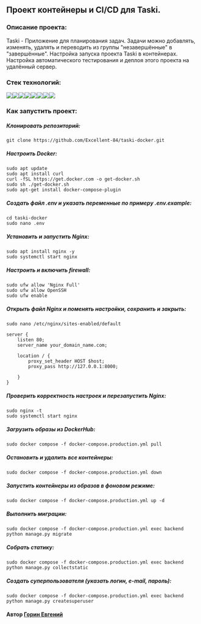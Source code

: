 ## Проект контейнеры и CI/CD для Taski.

### Описание проекта: 

Taski - Приложение для планирования задач.
Задачи можно добавлять, изменять, удалять и переводить из группы "незавершённые" в "завершённые".
Настройка запуска проекта Taski в контейнерах.     
Настройка автоматического тестирования и деплоя этого проекта на удалённый сервер.

### Стек технологий:
<img src="https://img.shields.io/badge/Python-FFFFFF?style=for-the-badge&logo=python&logoColor=3776AB"/><img src="https://img.shields.io/badge/django-FFFFFF?style=for-the-badge&logo=django&logoColor=082E08"/><img src="https://img.shields.io/badge/Django REST Framework-FFFFFF?style=for-the-badge&logo=&logoColor=361508"/><img src="https://img.shields.io/badge/PostgreSQL-FFFFFF?style=for-the-badge&logo=PostgreSQL&logoColor=4169E1"/><img src="https://img.shields.io/badge/Nginx-FFFFFF?style=for-the-badge&logo=Nginx&logoColor=009639"/><img src="https://img.shields.io/badge/gunicorn-FFFFFF?style=for-the-badge&logo=gunicorn&logoColor=499848"/><img src="https://img.shields.io/badge/GitHub Actions-FFFFFF?style=for-the-badge&logo=GitHub Actions&logoColor=2088FF"/><img src="https://img.shields.io/badge/Docker-FFFFFF?style=for-the-badge&logo=Docker&logoColor=2496ED"/>

### Как запустить проект: 

##### Клонировать репозиторий: 
``` 
git clone https://github.com/Excellent-84/taski-docker.git
```
##### Настроить Docker:
``` 
sudo apt update
sudo apt install curl
curl -fSL https://get.docker.com -o get-docker.sh
sudo sh ./get-docker.sh
sudo apt-get install docker-compose-plugin
```
##### Создать файл .env и указать переменные по примеру .env.example:
``` 
cd taski-docker
sudo nano .env
```
##### Установить и запустить Nginx:
```
sudo apt install nginx -y
sudo systemctl start nginx
```
##### Настроить и включить firewall:
```
sudo ufw allow 'Nginx Full'
sudo ufw allow OpenSSH
sudo ufw enable
```
##### Открыть файл Nginx и поменять настройки, сохранить и закрыть:
```
sudo nano /etc/nginx/sites-enabled/default
```
```
server {
    listen 80;
    server_name your_domain_name.com;
    
    location / {
        proxy_set_header HOST $host;
        proxy_pass http://127.0.0.1:8000;

    }
}
```
##### Проверить корректность настроек и перезапустить Nginx: 
```
sudo nginx -t
sudo systemctl start nginx
```
##### Загрузить образы из DockerHub:
```
sudo docker compose -f docker-compose.production.yml pull
```
##### Остановить и удалить все контейнеры:
```
sudo docker compose -f docker-compose.production.yml down
```
##### Запустить контейнеры из образов в фоновом режиме: 
```
sudo docker compose -f docker-compose.production.yml up -d
```
##### Выполнить миграции: 
``` 
sudo docker compose -f docker-compose.production.yml exec backend python manage.py migrate 
```
##### Собрать статику:
``` 
sudo docker compose -f docker-compose.production.yml exec backend python manage.py collectstatic
```
##### Создать суперпользователя (указать логин, e-mail, пароль):
``` 
sudo docker compose -f docker-compose.production.yml exec backend python manage.py createsuperuser 
```

#### Автор [Горин Евгений](https://github.com/Excellent-84)
